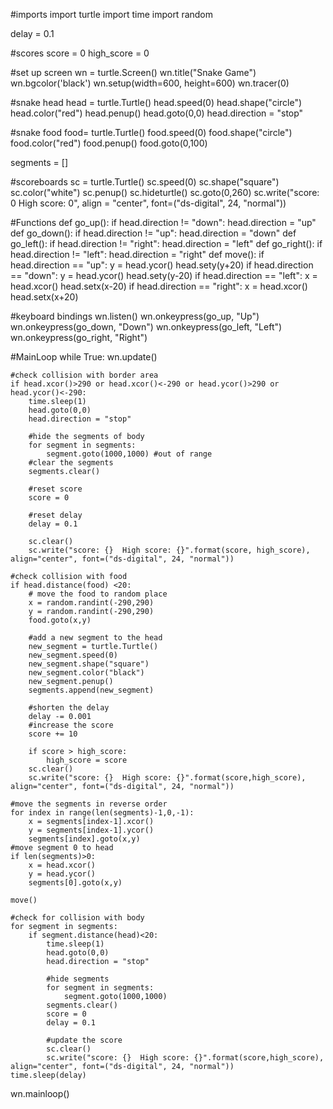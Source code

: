 #imports
import turtle
import time
import random

delay = 0.1

#scores
score = 0
high_score = 0

#set up screen
wn = turtle.Screen()
wn.title("Snake Game")
wn.bgcolor('black')
wn.setup(width=600, height=600)
wn.tracer(0)

#snake head
head = turtle.Turtle()
head.speed(0)
head.shape("circle")
head.color("red")
head.penup()
head.goto(0,0)
head.direction = "stop"

#snake food
food= turtle.Turtle()
food.speed(0)
food.shape("circle")
food.color("red")
food.penup()
food.goto(0,100)

segments = []

#scoreboards
sc = turtle.Turtle()
sc.speed(0)
sc.shape("square")
sc.color("white")
sc.penup()
sc.hideturtle()
sc.goto(0,260)
sc.write("score: 0  High score: 0", align = "center", font=("ds-digital", 24, "normal"))

#Functions
def go_up():
    if head.direction != "down":
        head.direction = "up"
def go_down():
    if head.direction != "up":
        head.direction = "down"
def go_left():
    if head.direction != "right":
        head.direction = "left"
def go_right():
    if head.direction != "left":
        head.direction = "right"
def move():
    if head.direction == "up":
        y = head.ycor()
        head.sety(y+20)
    if head.direction == "down":
        y = head.ycor()
        head.sety(y-20)
    if head.direction == "left":
        x = head.xcor()
        head.setx(x-20)
    if head.direction == "right":
        x = head.xcor()
        head.setx(x+20)

#keyboard bindings
wn.listen()
wn.onkeypress(go_up, "Up")
wn.onkeypress(go_down, "Down")
wn.onkeypress(go_left, "Left")
wn.onkeypress(go_right, "Right")

#MainLoop
while True:
    wn.update()

    #check collision with border area
    if head.xcor()>290 or head.xcor()<-290 or head.ycor()>290 or head.ycor()<-290:
        time.sleep(1)
        head.goto(0,0)
        head.direction = "stop"

        #hide the segments of body
        for segment in segments:
            segment.goto(1000,1000) #out of range
        #clear the segments
        segments.clear()

        #reset score
        score = 0

        #reset delay
        delay = 0.1

        sc.clear()
        sc.write("score: {}  High score: {}".format(score, high_score), align="center", font=("ds-digital", 24, "normal"))

    #check collision with food
    if head.distance(food) <20:
        # move the food to random place
        x = random.randint(-290,290)
        y = random.randint(-290,290)
        food.goto(x,y)

        #add a new segment to the head
        new_segment = turtle.Turtle()
        new_segment.speed(0)
        new_segment.shape("square")
        new_segment.color("black")
        new_segment.penup()
        segments.append(new_segment)

        #shorten the delay
        delay -= 0.001
        #increase the score
        score += 10

        if score > high_score:
            high_score = score
        sc.clear()
        sc.write("score: {}  High score: {}".format(score,high_score), align="center", font=("ds-digital", 24, "normal")) 

    #move the segments in reverse order
    for index in range(len(segments)-1,0,-1):
        x = segments[index-1].xcor()
        y = segments[index-1].ycor()
        segments[index].goto(x,y)
    #move segment 0 to head
    if len(segments)>0:
        x = head.xcor()
        y = head.ycor()
        segments[0].goto(x,y)

    move()

    #check for collision with body
    for segment in segments:
        if segment.distance(head)<20:
            time.sleep(1)
            head.goto(0,0)
            head.direction = "stop"

            #hide segments
            for segment in segments:
                segment.goto(1000,1000)
            segments.clear()
            score = 0
            delay = 0.1

            #update the score     
            sc.clear()
            sc.write("score: {}  High score: {}".format(score,high_score), align="center", font=("ds-digital", 24, "normal"))
    time.sleep(delay)
wn.mainloop() 
